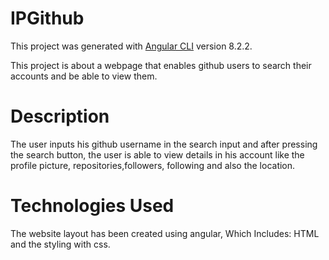 # IPGithub

This project was generated with [Angular CLI](https://github.com/angular/angular-cli) version 8.2.2.

This project is about a webpage that enables github users to search  their accounts and be able to view them.




# Description

The user inputs his github username in the search input and after pressing the search button, the user is able to view details in his account like the profile picture, repositories,followers, following and also the location. 


# Technologies Used

The website layout has been created using angular, Which Includes:
HTML and the styling with css.
